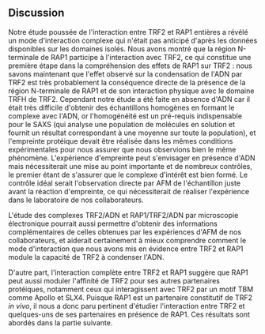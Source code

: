## Discussion

Notre étude poussée de l'interaction entre TRF2 et RAP1 entières a révélé un
mode d'interaction complexe qui n'était pas anticipé d'après les données
disponibles sur les domaines isolés. Nous avons montré que la région N-terminale
de RAP1 participe à l'interaction avec TRF2, ce qui constitue une première étape
dans la compréhension des effets de RAP1 sur TRF2 : nous savons maintenant que
l'effet observé sur la condensation de l'ADN par TRF2 est très probablement la
conséquence directe de la présence de la région N-terminale de RAP1 et de son
interaction physique avec le domaine TRFH de TRF2. Cependant notre étude a été
faite en absence d'ADN car il était très difficile d'obtenir des échantillons
homogènes en formant le complexe avec l'ADN, or l'homogénéité est un pré-requis
indispensable pour le SAXS (qui analyse une population de molécules en solution
et fournit un résultat correspondant à une moyenne sur toute la population), et
l'empreinte protéique devait être réalisée dans les mêmes conditions
expérimentales pour nous assurer que nous observions bien le même phénomène.
L'expérience d'empreinte peut s'envisager en présence d'ADN mais nécessiterait
une mise au point importante et de nombreux contrôles, le premier étant de
s'assurer que le complexe d'intérêt est bien formé. Le contrôle idéal serait
l'observation directe par AFM de l'échantillon juste avant la réaction
d'empreinte, ce qui nécessiterait de réaliser l'expérience dans le laboratoire
de nos collaborateurs.

L'étude des complexes TRF2/ADN et RAP1/TRF2/ADN par microscopie électronique
pourrait aussi permettre d'obtenir des informations complémentaires de celles
obtenues par les expériences d'AFM de nos collaborateurs, et aiderait
certainement à mieux comprendre comment le mode d'interaction que nous avons mis
en évidence entre TRF2 et RAP1 module la capacité de TRF2 à condenser l'ADN.

D'autre part, l'interaction complète entre TRF2 et RAP1 suggère que RAP1 peut
aussi moduler l'affinité de TRF2 pour ses autres partenaires protéiques,
notamment ceux qui interagissent avec TRF2 par un motif TBM comme Apollo et
SLX4. Puisque RAP1 est un partenaire constitutif de TRF2 *in vivo*, il nous
a donc paru pertinent d'étudier l'interaction entre TRF2 et quelques-uns de ses
partenaires en présence de RAP1. Ces résultats sont abordés dans la
partie suivante.

